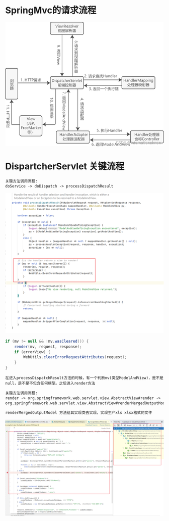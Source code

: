 # SpringMvc的请求流程
![image](../aimage/SpringMvc请求流程.png)
# DispartcherServlet 关键流程
```text
关键方法调用流程:
doService -> doDispatch -> processDispatchResult
```
![image](../aimage/processDispatchResult方法.png)
```java
if (mv != null && !mv.wasCleared()) {
    render(mv, request, response);
    if (errorView) {
        WebUtils.clearErrorRequestAttributes(request);
    }
}
```
```text
在进入processDispatchResult方法的时候，有一个判断mv(类型ModelAndView)，是不是null，是不是不包含任何模型。之后进入render方法
```
```text
关键方法调用流程:
render -> org.springframework.web.servlet.view.AbstractView#render -> org.springframework.web.servlet.view.AbstractView#renderMergedOutputModel
```
```java
renderMergedOutputModel 方法给其实现类去实现，实现生产xls xlsx格式的文件
```
![image](../aimage/JeecgEntityExcelView.png)